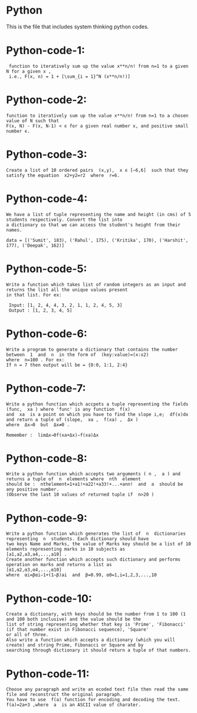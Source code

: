 # Python
  This is the file that includes system thinking python codes.
  
  #  Python-code-1:
     function to iteratively sum up the value x**n/n! from n=1 to a given N for a given x , 
     i.e., F(x, n) = 1 + [\sum_{i = 1}^N (x**n/n!)]
    
  # Python-code-2:
    function to iteratively sum up the value x**n/n! from n=1 to a chosen value of N such that 
    F(x, N) - F(x, N-1) < ϵ for a given real number x, and positive small number ϵ.
    
  # Python-code-3:
    Create a list of 10 ordered pairs  (x,y),  x ϵ [−6,6]  such that they satisfy the equation  x2+y2=r2  where  r=6.
    
  # Python-code-4:
    We have a list of tuple representing the name and height (in cms) of 5 students respectively. Convert the list into 
    a dictionary so that we can access the student's height from their names.

    data = [('Sumit', 183), ('Rahul', 175), ('Kritika', 170), ('Harshit', 177), ('Deepak', 162)]
    
  # Python-code-5:
    Write a function which takes list of random integers as an input and returns the list all the unique values present 
    in that list. For ex:

     Input: [1, 2, 4, 4, 3, 2, 1, 1, 2, 4, 5, 3]
     Output : [1, 2, 3, 4, 5]
     
  # Python-code-6:
    Write a program to generate a dictionary that contains the number between  1  and  n  in the form of  (key:value)=(x:x2)  
    where  n=100 . For ex:
    If n = 7 then output will be = {0:0, 1:1, 2:4}
    
  # Python-code-7:
    Write a python function which accpets a tuple representing the fields (func,  xa ) where 'func' is any function  f(x)  
    and  xa  is a point on which you have to find the slope i,e;  df(x)dx  and return a tuple of (slope,  xa ,  f(xa) ,  Δx ) 
    where  Δx→0  but  Δx≠0 .

    Remember :  limΔx→0f(xa+Δx)−f(xa)Δx
    
  # Python-code-8:
    Write a python function which accepts two arguments ( n ,  a ) and returns a tuple of  n  elements where  nth  element 
    should be :  nthelement=1+a1!+a22!+a33!+...+ann!  and  a  should be any positive number. 
    (Observe the last 10 values of returned tuple if  n>20 )
    
  # Python-code-9:
    Write a python function which generates the list of  n  dictionaries representing  n  students. Each dictionary should have
    two keys Name and Marks, the value of Marks key should be a list of 10 elements representing marks in 10 subjects as  
    [a1,a2,a3,a4,...,a10] . 
    Create another function which accepts such dictionary and performs operation on marks and returns a list as  
    [α1,α2,α3,α4,...,α10]  
    where  αi=βαi−1+(1−β)ai  and  β=0.99, α0=1,i=1,2,3,...,10
    
  # Python-code-10:
    Create a dictionary, with keys should be the number from 1 to 100 (1 and 100 both inclusive) and the value should be the 
    list of string representing whether that key is 'Prime', 'Fibonacci' (if that number exist in Fibonacci sequence), 'Square' 
    or all of three. 
    Also write a function which accepts a dictionary (which you will create) and string Prime, Fibonacci or Square and by 
    searching through dictionary it should return a tuple of that numbers.

  # Python-code-11:
    Choose any paragraph and write an ecoded text file then read the same file and reconstruct the original paragraph. 
    You have to use  f(a) function for encoding and decoding the text.  f(a)=2a+3 ,where  a  is an ASCII value of charater.
    
    
